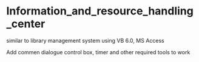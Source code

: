 # Information_and_resource_handling_center
similar to library management system using VB 6.0, MS Access 

Add commen dialogue control box, timer and other required tools to work
